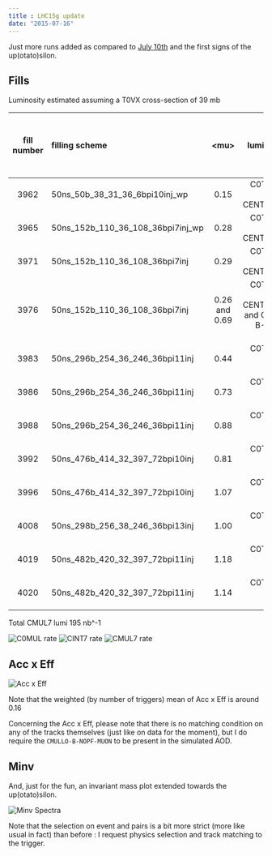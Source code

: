 ```yaml
---
title : LHC15g update
date: "2015-07-16"
---
```


Just more runs added as compared to [July 10th](/LHC15g) and the first signs of the up(otato)silon.

## Fills

Luminosity estimated assuming a T0VX cross-section of 39 mb

| fill number | filling scheme | \<mu\> | lumi trigger | estimated ALICE lumi (nb^-1) | CMUL-B-NOPF-MUON lumi (nb^-1) | eff (%) |
|:------------:|:-----------------|:-------------:|--------------:|:---:|:---:|:----:|
| 3962 | 50ns_50b_38_31_36_6bpi10inj_wp | 0.15 | C0TVX-B-NOPF-CENTNOTRD | 16.87 | 12.73 | 75 |
| 3965 | 50ns_152b_110_36_108_36bpi7inj_wp	| 0.28 | C0TVX-B-NOPF-CENTNOTRD | 4.24 | 3.53 | 83 |
| 3971 | 50ns_152b_110_36_108_36bpi7inj | 0.29 | C0TVX-B-NOPF-CENTNOTRD | 2.51 | 2.05 | 82 |
| 3976 | 50ns_152b_110_36_108_36bpi7inj | 0.26 and 0.69 | C0TVX-B-NOPF-CENTNOTRD and C0TVX-B-NOPF-MUON | 17.4 and 28.3  | 36.5 | 80 |
| 3983 | 50ns_296b_254_36_246_36bpi11inj | 0.44 | C0TVX-B-NOPF-MUON | 2.33 | 2.13 | 91 |
| 3986 | 50ns_296b_254_36_246_36bpi11inj | 0.73 | C0TVX-B-NOPF-MUON | 2.10 | 1.81 | 86 |
| 3988 | 50ns_296b_254_36_246_36bpi11inj | 0.88 | C0TVX-B-NOPF-MUON | 51.0 | 42.4 | 83 |
| 3992 | 50ns_476b_414_32_397_72bpi10inj | 0.81 | C0TVX-B-NOPF-MUON | 44.7 | 37.0 | 83 |
| 3996 | 50ns_476b_414_32_397_72bpi10inj | 1.07 | C0TVX-B-NOPF-MUON | 44.6 | 38.0 | 85 |
| 4008 | 50ns_298b_256_38_246_36bpi13inj | 1.00 | C0TVX-B-NOPF-MUON | 18.0 | 13.5 | 75 |
| 4019 | 50ns_482b_420_32_397_72bpi11inj | 1.18 | C0TVX-B-NOPF-MUON | 7.1 | 3.0 | 42 |
| 4020 | 50ns_482b_420_32_397_72bpi11inj | 1.14 | C0TVX-B-NOPF-MUON | 3.6 | 2.5 | 68 |

Total CMUL7 lumi 195 nb^-1

![C0MUL rate](/post/lhc15g-jul16/C0MUL-B-NOPF-MUON-L2ARATE.png)
![CINT7 rate](/post/lhc15g-jul16/CINT7-B-NOPF-MUON-MU.png)
![CMUL7 rate](/post/lhc15g-jul16/CMUL7-B-NOPF-MUON-L2ARATE.png)

## Acc x Eff
![Acc x Eff](/post/lhc15g-jul16/acceff.png)

Note that the weighted (by number of triggers) mean of Acc x Eff is around 0.16

Concerning the Acc x Eff, please note that there is no matching condition on any of the tracks themselves (just like on data for the moment), but I do require the `CMULLO-B-NOPF-MUON` to be present in the simulated AOD.

## Minv

And, just for the fun, an invariant mass plot extended towards the up(otato)silon.

![Minv Spectra](/post/lhc15g-jul16/CMUL7-B-NOPF-MUON-PSALL-pRABSETAMATCHLOWPAIRY-PP.png)

Note that the selection on event and pairs is a bit more strict (more like usual in fact) than before : I request physics selection and track matching to the trigger.
